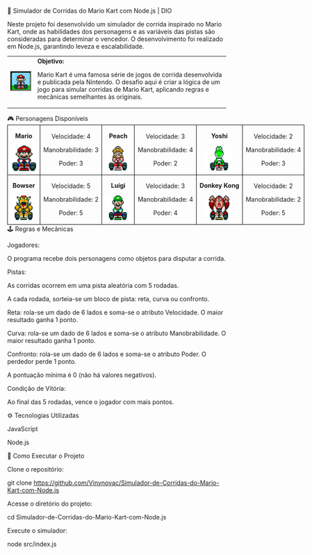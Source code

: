 🏁 Simulador de Corridas do Mario Kart com Node.js | DIO

Neste projeto foi desenvolvido um simulador de corrida inspirado no Mario Kart, onde as habilidades dos personagens e as variáveis das pistas são consideradas para determinar o vencedor. O desenvolvimento foi realizado em Node.js, garantindo leveza e escalabilidade.

<table> <tr> <td> <img src="./docs/header.gif" alt="Mario Kart" width="200"> </td> <td> <b>Objetivo:</b> <p>Mario Kart é uma famosa série de jogos de corrida desenvolvida e publicada pela Nintendo. O desafio aqui é criar a lógica de um jogo para simular corridas de Mario Kart, aplicando regras e mecânicas semelhantes às originais.</p> </td> </tr> </table>
🎮 Personagens Disponíveis
<table style="border-collapse: collapse; width: 800px; margin: 0 auto;"> <tr> <td style="border: 1px solid black; text-align: center;"> <p><b>Mario</b></p> <img src="./docs/mario.gif" width="60" height="60"> </td> <td style="border: 1px solid black; text-align: center;"> <p>Velocidade: 4</p> <p>Manobrabilidade: 3</p> <p>Poder: 3</p> </td> <td style="border: 1px solid black; text-align: center;"> <p><b>Peach</b></p> <img src="./docs/peach.gif" width="60" height="60"> </td> <td style="border: 1px solid black; text-align: center;"> <p>Velocidade: 3</p> <p>Manobrabilidade: 4</p> <p>Poder: 2</p> </td> <td style="border: 1px solid black; text-align: center;"> <p><b>Yoshi</b></p> <img src="./docs/yoshi.gif" width="60" height="60"> </td> <td style="border: 1px solid black; text-align: center;"> <p>Velocidade: 2</p> <p>Manobrabilidade: 4</p> <p>Poder: 3</p> </td> </tr> <tr> <td style="border: 1px solid black; text-align: center;"> <p><b>Bowser</b></p> <img src="./docs/bowser.gif" width="60" height="60"> </td> <td style="border: 1px solid black; text-align: center;"> <p>Velocidade: 5</p> <p>Manobrabilidade: 2</p> <p>Poder: 5</p> </td> <td style="border: 1px solid black; text-align: center;"> <p><b>Luigi</b></p> <img src="./docs/luigi.gif" width="60" height="60"> </td> <td style="border: 1px solid black; text-align: center;"> <p>Velocidade: 3</p> <p>Manobrabilidade: 4</p> <p>Poder: 4</p> </td> <td style="border: 1px solid black; text-align: center;"> <p><b>Donkey Kong</b></p> <img src="./docs/dk.gif" width="60" height="60"> </td> <td style="border: 1px solid black; text-align: center;"> <p>Velocidade: 2</p> <p>Manobrabilidade: 2</p> <p>Poder: 5</p> </td> </tr> </table>
🕹️ Regras e Mecânicas

Jogadores:

O programa recebe dois personagens como objetos para disputar a corrida.

Pistas:

As corridas ocorrem em uma pista aleatória com 5 rodadas.

A cada rodada, sorteia-se um bloco de pista: reta, curva ou confronto.

Reta: rola-se um dado de 6 lados e soma-se o atributo Velocidade. O maior resultado ganha 1 ponto.

Curva: rola-se um dado de 6 lados e soma-se o atributo Manobrabilidade. O maior resultado ganha 1 ponto.

Confronto: rola-se um dado de 6 lados e soma-se o atributo Poder. O perdedor perde 1 ponto.

A pontuação mínima é 0 (não há valores negativos).

Condição de Vitória:

Ao final das 5 rodadas, vence o jogador com mais pontos.

⚙️ Tecnologias Utilizadas

JavaScript

Node.js

🚀 Como Executar o Projeto

Clone o repositório:

git clone https://github.com/Vinynovac/Simulador-de-Corridas-do-Mario-Kart-com-Node.js


Acesse o diretório do projeto:

cd Simulador-de-Corridas-do-Mario-Kart-com-Node.js


Execute o simulador:

node src/index.js